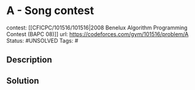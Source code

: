 # A - Song contest

contest: [[CFICPC/101516/101516|2008 Benelux Algorithm Programming Contest (BAPC 08)]]
url: https://codeforces.com/gym/101516/problem/A
Status: #UNSOLVED
Tags: #

## Description

## Solution

